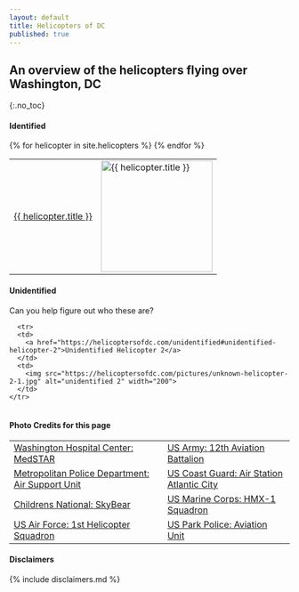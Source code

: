 ```yaml
---
layout: default
title: Helicopters of DC
published: true
---
```


## An overview of the helicopters flying over Washington, DC

{:.no_toc}

#### Identified

<table style="width:100%">
  {% for helicopter in site.helicopters %}
    <tr>
      <td>
        <a href="{{ helicopter.url | absolute_url }}">{{ helicopter.title }}</a>
      </td>
      <td>
        <img src="{{ helicopter.image | absolute_url }}" alt="{{ helicopter.title }}" width="200">
      </td>
    </tr>
  {% endfor %}
</table>

#### Unidentified

Can you help figure out who these are?  


<table style="width:100%">
  
      <tr>
      <td>
        <a href="https://helicoptersofdc.com/unidentified#unidentified-helicopter-2">Unidentified Helicopter 2</a>
      </td>
      <td>
        <img src="https://helicoptersofdc.com/pictures/unknown-helicopter-2-1.jpg" alt="unidentified 2" width="200">
      </td>
    </tr>
</table>

#### Photo Credits for this page


 <table style="width:100%">
  <tr>
    <td><a href="https://www.flickr.com/photos//20295326276/in/photostream/" target="_blank">Washington Hospital Center: MedSTAR</a></td>
    <td><a href="https://foxtrotalpha.jalopnik.com/these-elite-military-helicopter-units-fly-washingtons-p-1704260996" target="_blank">US Army: 12th Aviation Battalion</a></td>
  </tr>
   <tr>
    <td><a href="https://www.flickr.com/photos/ep_jhu/35266792364/in/photostream/" target="_blank">Metropolitan Police Department: Air Support Unit</a></td>
    <td><a href="https://en.wikipedia.org/wiki/File:USCG_HH-65C.jpg" target="_blank">US Coast Guard: Air Station Atlantic City</a></td>
  </tr>
   <tr>
    <td><a href="http://www.fbch.capmed.mil/newsroom/20130819_01.aspx" target="_blank">Childrens National: SkyBear</a></td>
    <td><a href="https://en.wikipedia.org/wiki/Marine_One#/media/File:VH-3D_Marine_One_over_Washington_DC_May_2005.jpg" target="_blank">US Marine Corps: HMX-1 Squadron</a></td>
  </tr>
   <tr>
    <td><a href="https://commons.wikimedia.org/wiki/Category:1st_Helicopter_Squadron_(United_States_Air_Force)#/media/File:141021-F-CX842-001_The_first_ex-USMC_UH-1N_for_1HS_lands_at_Andrews.jpg" target="_blank">US Air Force: 1st Helicopter Squadron</a></td>
    <td><a href="https://en.wikipedia.org/wiki/File:U.S._Park_Police_helicopter.JPG" target="_blank">US Park Police: Aviation Unit</a></td>
  </tr>
</table>



#### Disclaimers

{% include disclaimers.md %}
